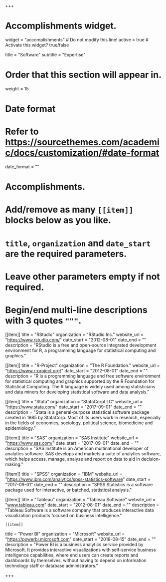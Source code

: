 +++
# Accomplishments widget.
widget = "accomplishments"  # Do not modify this line!
active = true  # Activate this widget? true/false

title = "Software" 
subtitle = "Expertise"

# Order that this section will appear in.
weight = 15

# Date format
#   Refer to https://sourcethemes.com/academic/docs/customization/#date-format
date_format = ""

# Accomplishments.
#   Add/remove as many `[[item]]` blocks below as you like.
#   `title`, `organization` and `date_start` are the required parameters.
#   Leave other parameters empty if not required.
#   Begin/end multi-line descriptions with 3 quotes `"""`.
  
[[item]]
  title = "RStudio"
  organization = "RStudio Inc."
  website_url = "https://www.rstudio.com/"
  date_start = "2012-08-01"
  date_end = ""
  description = "RStudio is a free and open-source integrated development environment for R, a programming language for statistical computing and graphics."
  
[[item]]
  title = "R-Project"
  organization = "The R Foundation."
  website_url = "https://www.r-project.org/"
  date_start = "2012-08-01"
  date_end = ""
  description = "R is a programming language and free software environment for statistical computing and graphics supported by the R Foundation for Statistical Computing. The R language is widely used among statisticians and data miners for developing statistical software and data analysis."
  
 [[item]]
  title = "Stata"
  organization = "StataCorpLLC"
  website_url = "https://www.stata.com/"
  date_start = "2017-09-01"
  date_end = ""
  description = "Stata is a general-purpose statistical software package created in 1985 by StataCorp. Most of its users work in research, especially in the fields of economics, sociology, political science, biomedicine and epidemiology."
  
  [[item]]
  title = "SAS"
  organization = "SAS Institute"
  website_url = "https://www.sas.com/"
  date_start = "2017-09-01"
  date_end = ""
  description = "SAS Institute is an American multinational developer of analytics software. SAS develops and markets a suite of analytics software, which helps access, manage, analyze and report on data to aid in decision-making."

  [[item]]
  title = "SPSS"
  organization = "IBM"
  website_url = "https://www.ibm.com/analytics/spss-statistics-software"
  date_start = "2017-09-01"
  date_end = ""
  description = "SPSS Statistics is a software package used for interactive, or batched, statistical analysis."
  
  [[item]]
  title = "Tableau"
  organization = "Tableau Software"
  website_url = "www.tableau.com"
  date_start = "2012-08-01"
  date_end = ""
  description = "Tableau Software is a software company that produces interactive data visualization products focused on business intelligence."
  
    [[item]]
  title = "Power BI"
  organization = "Microsoft"
  website_url = "https://powerbi.microsoft.com"
  date_start = "2018-08-15"
  date_end = ""
  description = "Power BI is a business analytics service provided by Microsoft. It provides interactive visualizations with self-service business intelligence capabilities, where end users can create reports and dashboards by themselves, without having to depend on information technology staff or database administrators."
  
+++
